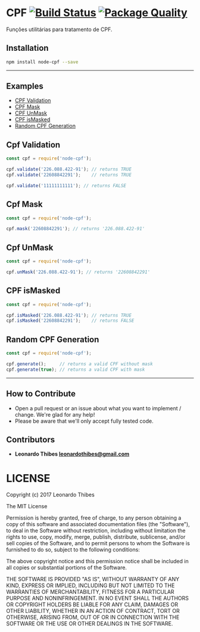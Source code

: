 # CPF [![Build Status](https://secure.travis-ci.org/leonardothibes/node-cpf.png)](http://travis-ci.org/leonardothibes/node-cpf) [![Package Quality](http://npm.packagequality.com/shield/node-cpf.svg)](http://packagequality.com/#?package=node-cpf)

Funções utilitárias para tratamento de CPF.

Installation
------------

```bash
npm install node-cpf --save
```

---------------------------------------

Examples
--------

* [CPF Validation](#cpf-validation)
* [CPF Mask](#cpf-mask)
* [CPF UnMask](#cpf-unmask)
* [CPF isMasked](#cpf-ismasked)
* [Random CPF Generation](#random-cpf-generation)

Cpf Validation
--------------

```js
const cpf = require('node-cpf');

cpf.validate('226.088.422-91'); // returns TRUE
cpf.validate('22608842291');    // returns TRUE

cpf.validate('11111111111'); // returns FALSE

```

Cpf Mask
--------

```js
const cpf = require('node-cpf');

cpf.mask('22608842291'); // returns '226.088.422-91'

```

Cpf UnMask
--------

```js
const cpf = require('node-cpf');

cpf.unMask('226.088.422-91'); // returns '22608842291'

```

CPF isMasked
------------

```js
const cpf = require('node-cpf');

cpf.isMasked('226.088.422-91'); // returns TRUE
cpf.isMasked('22608842291');    // returns FALSE

```

Random CPF Generation
---------------------

```js
const cpf = require('node-cpf');

cpf.generate();     // returns a valid CPF without mask
cpf.generate(true); // returns a valid CPF with mask

```

---------------------------------------

How to Contribute
-----------------

* Open a pull request or an issue about what you want to implement / change. We're glad for any help!
* Please be aware that we'll only accept fully tested code.

Contributors
------------

 * **Leonardo Thibes <leonardothibes@gmail.com>**

LICENSE
=======

Copyright (c) 2017 Leonardo Thibes

The MIT License

Permission is hereby granted, free of charge, to any person obtaining a copy of
this software and associated documentation files (the "Software"), to deal in
the Software without restriction, including without limitation the rights to
use, copy, modify, merge, publish, distribute, sublicense, and/or sell copies of
the Software, and to permit persons to whom the Software is furnished to do so,
subject to the following conditions:

The above copyright notice and this permission notice shall be included in all
copies or substantial portions of the Software.

THE SOFTWARE IS PROVIDED "AS IS", WITHOUT WARRANTY OF ANY KIND, EXPRESS OR
IMPLIED, INCLUDING BUT NOT LIMITED TO THE WARRANTIES OF MERCHANTABILITY, FITNESS
FOR A PARTICULAR PURPOSE AND NONINFRINGEMENT. IN NO EVENT SHALL THE AUTHORS OR
COPYRIGHT HOLDERS BE LIABLE FOR ANY CLAIM, DAMAGES OR OTHER LIABILITY, WHETHER
IN AN ACTION OF CONTRACT, TORT OR OTHERWISE, ARISING FROM, OUT OF OR IN
CONNECTION WITH THE SOFTWARE OR THE USE OR OTHER DEALINGS IN THE SOFTWARE.
